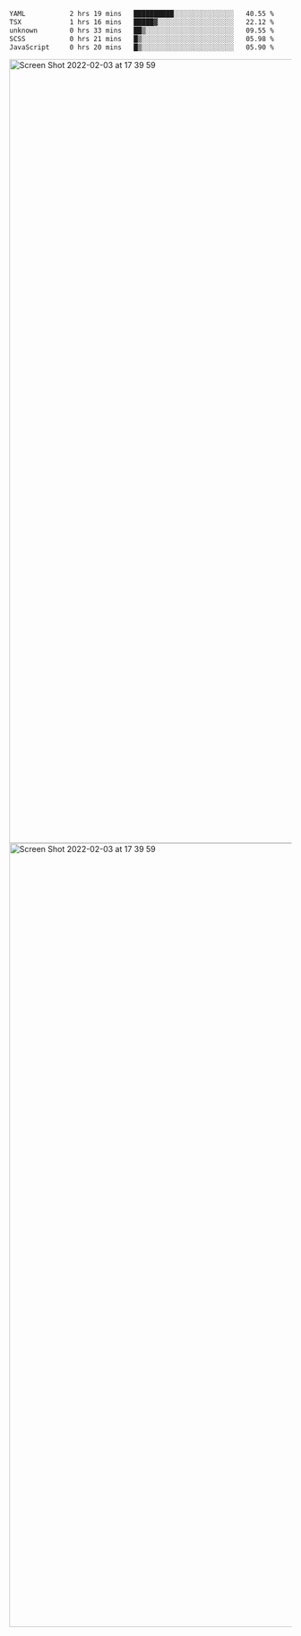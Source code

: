 <!--START_SECTION:waka-->

```txt
YAML           2 hrs 19 mins   ██████████░░░░░░░░░░░░░░░   40.55 %
TSX            1 hrs 16 mins   █████▓░░░░░░░░░░░░░░░░░░░   22.12 %
unknown        0 hrs 33 mins   ██▒░░░░░░░░░░░░░░░░░░░░░░   09.55 %
SCSS           0 hrs 21 mins   █▒░░░░░░░░░░░░░░░░░░░░░░░   05.98 %
JavaScript     0 hrs 20 mins   █▒░░░░░░░░░░░░░░░░░░░░░░░   05.90 %
```

<!--END_SECTION:waka-->

<img width="1400" alt="Screen Shot 2022-02-03 at 17 39 59" src="https://user-images.githubusercontent.com/45716542/152387304-f2b60485-53a6-4f4b-a818-5cefb1b0c0ae.png">
<img width="1400" alt="Screen Shot 2022-02-03 at 17 39 59" src="https://user-images.githubusercontent.com/45716542/152387273-ea5cdf21-2a45-44da-8bef-00c1763b1d42.png">
